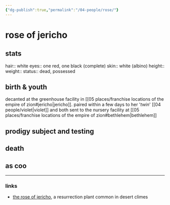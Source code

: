 ```yaml
---
{"dg-publish":true,"permalink":"/04-people/rose/"}
---
```


# rose of jericho

## stats
hair:: white
eyes:: one red, one black (complete)
skin:: white (albino)
height::
weight::
status:: dead, possessed
## birth & youth
decanted at the greenhouse facility in [[05 places/franchise locations of the empire of zion#jericho\|jericho]]. paired within a few days to her '*twin*' [[04 people/violet\|violet]] and both sent to the nursery facility at [[05 places/franchise locations of the empire of zion#bethlehem\|bethlehem]]

## prodigy subject and testing


## death


## as coo



---
### links
- [the rose of jericho](https://www.britannica.com/plant/rose-of-Jericho), a resurrection plant common in desert climes